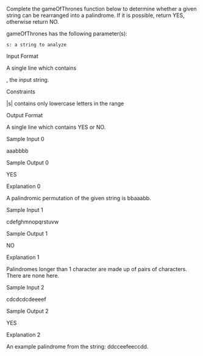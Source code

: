 Complete the gameOfThrones function below to determine whether a given string can be rearranged into a palindrome. If it is possible, return YES, otherwise return NO.

gameOfThrones has the following parameter(s):

    s: a string to analyze

Input Format

A single line which contains

, the input string.

Constraints

|s| contains only lowercase letters in the range

Output Format

A single line which contains YES or NO.

Sample Input 0

aaabbbb

Sample Output 0

YES

Explanation 0

A palindromic permutation of the given string is bbaaabb.

Sample Input 1

cdefghmnopqrstuvw

Sample Output 1

NO

Explanation 1

Palindromes longer than 1 character are made up of pairs of characters. There are none here.

Sample Input 2

cdcdcdcdeeeef

Sample Output 2

YES

Explanation 2

An example palindrome from the string: ddcceefeeccdd.
